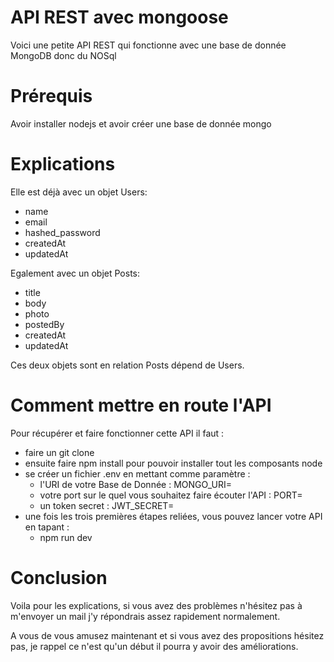 # API REST avec mongoose

Voici une petite API REST qui fonctionne avec une base de donnée MongoDB donc du NOSql

# Prérequis

Avoir installer nodejs et avoir créer une base de donnée mongo

# Explications

Elle est déjà avec un objet Users:
 - name
 - email
 - hashed_password
 - createdAt
 - updatedAt
 
Egalement avec un objet Posts:
 - title
 - body
 - photo
 - postedBy
 - createdAt
 - updatedAt

Ces deux objets sont en relation Posts dépend de Users.


# Comment mettre en route l'API

Pour récupérer et faire fonctionner cette API il faut :
 - faire un git clone 
 - ensuite faire npm install pour pouvoir installer tout les composants node
 - se créer un fichier .env en mettant comme paramètre :
     - l'URI de votre Base de Donnée : MONGO_URI=
     - votre port sur le quel vous souhaitez faire écouter l'API : PORT=
     - un token secret : JWT_SECRET=
 - une fois les trois premières étapes reliées, vous pouvez lancer votre API en tapant : 
    - npm run dev

# Conclusion
    
Voila pour les explications, si vous avez des problèmes n'hésitez 
pas à m'envoyer un mail j'y répondrais assez rapidement normalement.

A vous de vous amusez maintenant et si vous avez des propositions hésitez pas, 
je rappel ce n'est qu'un début il pourra y avoir des améliorations.
